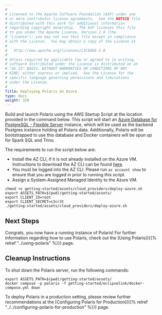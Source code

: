 ```yaml
---
#
# Licensed to the Apache Software Foundation (ASF) under one
# or more contributor license agreements.  See the NOTICE file
# distributed with this work for additional information
# regarding copyright ownership.  The ASF licenses this file
# to you under the Apache License, Version 2.0 (the
# "License"); you may not use this file except in compliance
# with the License.  You may obtain a copy of the License at
#
#   http://www.apache.org/licenses/LICENSE-2.0
#
# Unless required by applicable law or agreed to in writing,
# software distributed under the License is distributed on an
# "AS IS" BASIS, WITHOUT WARRANTIES OR CONDITIONS OF ANY
# KIND, either express or implied.  See the License for the
# specific language governing permissions and limitations
# under the License.
#
Title: Deploying Polaris on Azure
type: docs
weight: 320
---
```


Build and launch Polaris using the AWS Startup Script at the location provided in the command below. This script will start an [Azure Database for PostgreSQL - Flexible Server](https://learn.microsoft.com/en-us/azure/postgresql/flexible-server/overview) instance, which will be used as the backend Postgres instance holding all Polaris data.
Additionally, Polaris will be bootstrapped to use this database and Docker containers will be spun up for Spark SQL and Trino.

The requirements to run the script below are:
* Install the AZ CLI, if it is not already installed on the Azure VM. Instructions to download the AZ CLI can be found [here](https://learn.microsoft.com/en-us/cli/azure/install-azure-cli).
* You must be logged into the AZ CLI. Please run `az account show` to ensure that you are logged in prior to running this script.
* Assign a System-Assigned Managed Identity to the Azure VM.

```shell
chmod +x getting-started/assets/cloud_providers/deploy-azure.sh
export ASSETS_PATH=$(pwd)/getting-started/assets/
export CLIENT_ID=root
export CLIENT_SECRET=s3cr3t
./getting-started/assets/cloud_providers/deploy-azure.sh
```

## Next Steps
Congrats, you now have a running instance of Polaris! For further information regarding how to use Polaris, check out the [Using Polaris]({{% relref "../using-polaris" %}}) page.

## Cleanup Instructions
To shut down the Polaris server, run the following commands:

```shell
export ASSETS_PATH=$(pwd)/getting-started/assets/
docker compose -p polaris -f getting-started/eclipselink/docker-compose.yml down
```

To deploy Polaris in a production setting, please review further recommendations at the [Configuring Polaris for Production]({{% relref "../../configuring-polaris-for-production" %}}) page.
